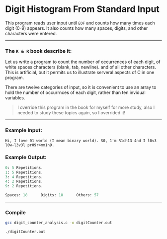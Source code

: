 # Digit Histogram From Standard Input

This program reads user input until `EOF` and counts how many times each digit (0-9) appears.
It also counts how many spaces, digits, and other characters were entered.

---

### The `K & R` book describe it:
Let us write a program to count the number of occurrences of each digit, of white spaces characters (blank, tab, newline). and of all other characters. This is artificial, but it permits us to illustrate serveral aspects of C in one program.

There are twelve categories of input, so it is convenient to use an array to hold the number of occurrnces of each digit, rather than ten invidual variables.

> I override this program in the book for myself for more study, also I needed to study these topics again, so I overrided it!

---

### Example Input:
`Hi, I love 01 world (I mean binary world). S0, 1'm R1ch13 4nd I l0v3 l0w-l3v3l pr09r4mm1n9.`

### Example Output:

```sql
0: 5 Repetitions.
1: 5 Repetitions.
3: 4 Repetitions.
4: 2 Repetitions.
9: 2 Repetitions.

Spaces: 18      Digits: 18      Others: 57
```

---

### Compile

```sh
gcc digit_counter_analysis.c -o digitCounter.out

./digitCounter.out
```
